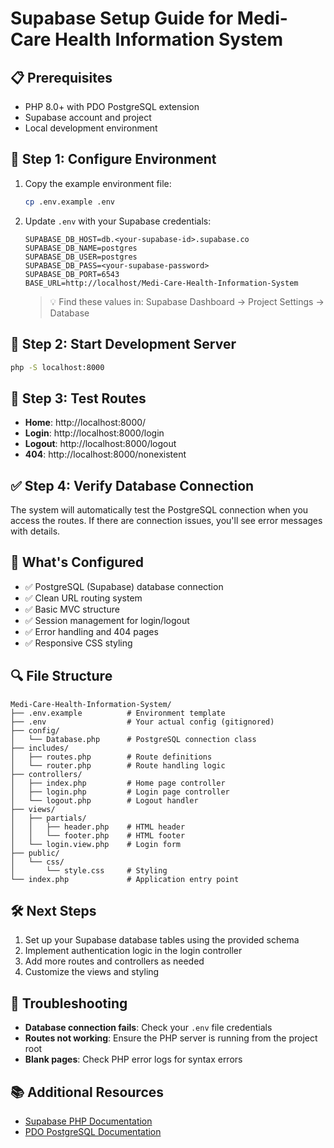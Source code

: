 # Supabase Setup Guide for Medi-Care Health Information System

## 📋 Prerequisites
- PHP 8.0+ with PDO PostgreSQL extension
- Supabase account and project
- Local development environment

## 🔧 Step 1: Configure Environment

1. Copy the example environment file:
   ```bash
   cp .env.example .env
   ```

2. Update `.env` with your Supabase credentials:
   ```env
   SUPABASE_DB_HOST=db.<your-supabase-id>.supabase.co
   SUPABASE_DB_NAME=postgres
   SUPABASE_DB_USER=postgres
   SUPABASE_DB_PASS=<your-supabase-password>
   SUPABASE_DB_PORT=6543
   BASE_URL=http://localhost/Medi-Care-Health-Information-System
   ```

   > 💡 Find these values in: Supabase Dashboard → Project Settings → Database

## 🚀 Step 2: Start Development Server

```bash
php -S localhost:8000
```

## 🧪 Step 3: Test Routes

- **Home**: http://localhost:8000/
- **Login**: http://localhost:8000/login
- **Logout**: http://localhost:8000/logout
- **404**: http://localhost:8000/nonexistent

## ✅ Step 4: Verify Database Connection

The system will automatically test the PostgreSQL connection when you access the routes. If there are connection issues, you'll see error messages with details.

## 🎯 What's Configured

- ✅ PostgreSQL (Supabase) database connection
- ✅ Clean URL routing system
- ✅ Basic MVC structure
- ✅ Session management for login/logout
- ✅ Error handling and 404 pages
- ✅ Responsive CSS styling

## 🔍 File Structure

```
Medi-Care-Health-Information-System/
├── .env.example          # Environment template
├── .env                  # Your actual config (gitignored)
├── config/
│   └── Database.php      # PostgreSQL connection class
├── includes/
│   ├── routes.php        # Route definitions
│   └── router.php        # Route handling logic
├── controllers/
│   ├── index.php         # Home page controller
│   ├── login.php         # Login page controller
│   └── logout.php        # Logout handler
├── views/
│   ├── partials/
│   │   ├── header.php    # HTML header
│   │   └── footer.php    # HTML footer
│   └── login.view.php    # Login form
├── public/
│   └── css/
│       └── style.css     # Styling
└── index.php             # Application entry point
```

## 🛠 Next Steps

1. Set up your Supabase database tables using the provided schema
2. Implement authentication logic in the login controller
3. Add more routes and controllers as needed
4. Customize the views and styling

## 🐛 Troubleshooting

- **Database connection fails**: Check your `.env` file credentials
- **Routes not working**: Ensure the PHP server is running from the project root
- **Blank pages**: Check PHP error logs for syntax errors

## 📚 Additional Resources

- [Supabase PHP Documentation](https://supabase.com/docs/reference/php)
- [PDO PostgreSQL Documentation](https://www.php.net/manual/en/ref.pdo-pgsql.php)
